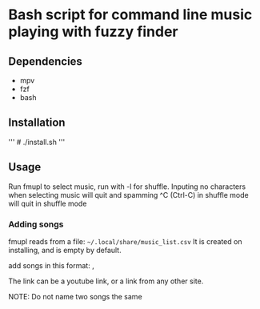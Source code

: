 # Bash script for command line music playing with fuzzy finder

## Dependencies
* mpv
* fzf
* bash

## Installation
'''
	# ./install.sh
'''
## Usage
Run fmupl to select music, run with -l for shuffle. 
Inputing no characters when selecting music will quit and spamming ^C (Ctrl-C) in shuffle mode will quit in shuffle mode
### Adding songs
fmupl reads from a file:
`~/.local/share/music_list.csv`
It is created on installing, and is empty by default.

add songs in this format:
<name of song>,<link to songs>

The link can be a youtube link, or a link from any other site.

NOTE: Do not name two songs the same
